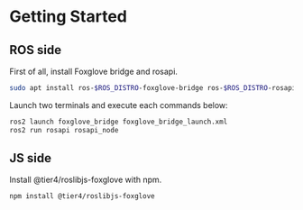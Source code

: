 # Getting Started

## ROS side

First of all, install Foxglove bridge and rosapi.

```sh
sudo apt install ros-$ROS_DISTRO-foxglove-bridge ros-$ROS_DISTRO-rosapi
```

Launch two terminals and execute each commands below:

```sh
ros2 launch foxglove_bridge foxglove_bridge_launch.xml
ros2 run rosapi rosapi_node
```

## JS side

Install @tier4/roslibjs-foxglove with npm.

```sh
npm install @tier4/roslibjs-foxglove
```